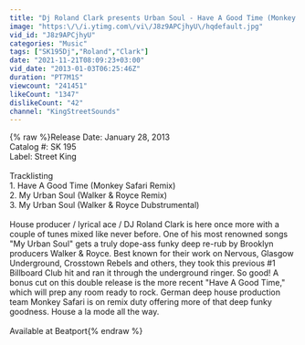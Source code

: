 ```yaml
---
title: "Dj Roland Clark presents Urban Soul - Have A Good Time (Monkey Safari Remix)"
image: "https:\/\/i.ytimg.com\/vi\/J8z9APCjhyU\/hqdefault.jpg"
vid_id: "J8z9APCjhyU"
categories: "Music"
tags: ["SK195Dj","Roland","Clark"]
date: "2021-11-21T08:09:23+03:00"
vid_date: "2013-01-03T06:25:46Z"
duration: "PT7M1S"
viewcount: "241451"
likeCount: "1347"
dislikeCount: "42"
channel: "KingStreetSounds"
---
```

{% raw %}Release Date: January 28, 2013<br />Catalog #: SK 195<br />Label: Street King<br /><br />Tracklisting<br />1. Have A Good Time (Monkey Safari Remix)<br />2. My Urban Soul (Walker &amp; Royce Remix)<br />3. My Urban Soul (Walker &amp; Royce Dubstrumental)<br /><br />House producer / lyrical ace / DJ Roland Clark is here once more with a couple of tunes mixed like never before. One of his most renowned songs &quot;My Urban Soul&quot; gets a truly dope-ass funky deep re-rub by Brooklyn producers Walker &amp; Royce. Best known for their work on Nervous, Glasgow Underground, Crosstown Rebels and others, they took this previous #1 Billboard Club hit and ran it through the underground ringer. So good! A bonus cut on this double release is the more recent &quot;Have A Good Time,&quot; which will prep any room ready to rock. German deep house production team Monkey Safari is on remix duty offering more of that deep funky goodness. House a la mode all the way.  <br /><br />Available at Beatport{% endraw %}
